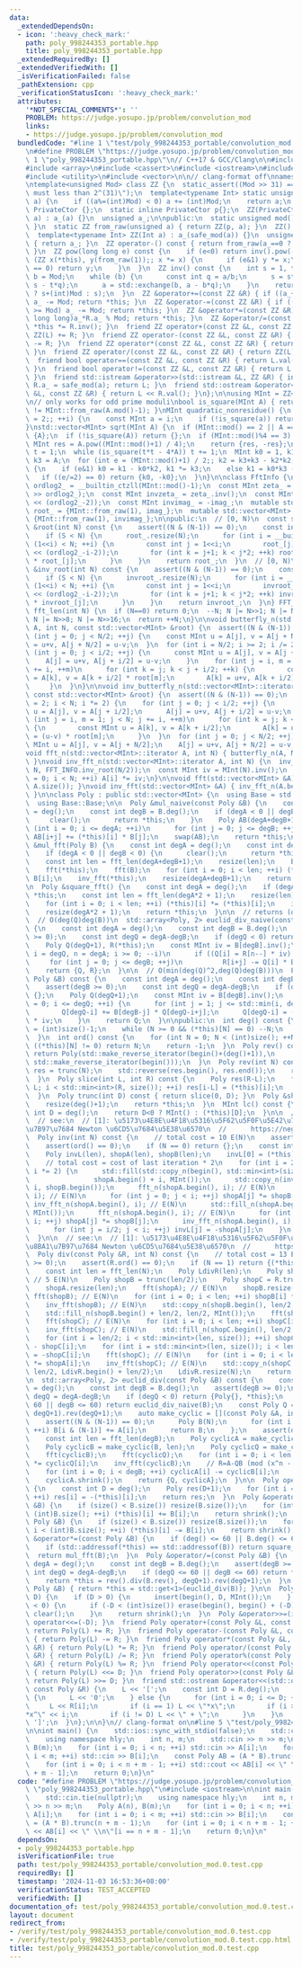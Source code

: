 ```yaml
---
data:
  _extendedDependsOn:
  - icon: ':heavy_check_mark:'
    path: poly_998244353_portable.hpp
    title: poly_998244353_portable.hpp
  _extendedRequiredBy: []
  _extendedVerifiedWith: []
  _isVerificationFailed: false
  _pathExtension: cpp
  _verificationStatusIcon: ':heavy_check_mark:'
  attributes:
    '*NOT_SPECIAL_COMMENTS*': ''
    PROBLEM: https://judge.yosupo.jp/problem/convolution_mod
    links:
    - https://judge.yosupo.jp/problem/convolution_mod
  bundledCode: "#line 1 \"test/poly_998244353_portable/convolution_mod.0.test.cpp\"\
    \n#define PROBLEM \"https://judge.yosupo.jp/problem/convolution_mod\"\n\n#line\
    \ 1 \"poly_998244353_portable.hpp\"\n// C++17 & GCC/Clang\n\n#include <algorithm>\n\
    #include <array>\n#include <cassert>\n#include <iostream>\n#include <memory>\n\
    #include <utility>\n#include <vector>\n\n// clang-format off\nnamespace hly {\n\
    \ntemplate<unsigned Mod> class ZZ {\n  static_assert((Mod >> 31) == 0, \"`Mod`\
    \ must less than 2^(31)\");\n  template<typename Int> static unsigned safe_mod(Int\
    \ a) {\n    if ((a%=(int)Mod) < 0) a += (int)Mod;\n    return a;\n  }\n  struct\
    \ PrivateCtor {};\n  static inline PrivateCtor p{};\n  ZZ(PrivateCtor, unsigned\
    \ a) : a_(a) {}\n  unsigned a_;\n\npublic:\n  static unsigned mod() { return Mod;\
    \ }\n  static ZZ from_raw(unsigned a) { return ZZ(p, a); }\n  ZZ() : a_() {}\n\
    \  template<typename Int> ZZ(Int a) : a_(safe_mod(a)) {}\n  unsigned val() const\
    \ { return a_; }\n  ZZ operator-() const { return from_raw(a_==0 ? a_ : Mod-a_);\
    \ }\n  ZZ pow(long long e) const {\n    if (e<0) return inv().pow(-e);\n    for\
    \ (ZZ x(*this), y(from_raw(1));; x *= x) {\n      if (e&1) y *= x;\n      if ((e/=2)\
    \ == 0) return y;\n    }\n  }\n  ZZ inv() const {\n    int s = 1, t = 0, a = val(),\
    \ b = Mod;\n    while (b) {\n      const int q = a/b;\n      s = std::exchange(t,\
    \ s - t*q);\n      a = std::exchange(b, a - b*q);\n    }\n    return from_raw(s<0\
    \ ? s+(int)Mod : s);\n  }\n  ZZ &operator+=(const ZZ &R) { if ((a_+=R.a_) >= Mod)\
    \ a_ -= Mod; return *this; }\n  ZZ &operator-=(const ZZ &R) { if ((a_+=Mod-R.a_)\
    \ >= Mod) a_ -= Mod; return *this; }\n  ZZ &operator*=(const ZZ &R) { a_ = (unsigned\
    \ long long)a_*R.a_ % Mod; return *this; }\n  ZZ &operator/=(const ZZ &R) { return\
    \ *this *= R.inv(); }\n  friend ZZ operator+(const ZZ &L, const ZZ &R) { return\
    \ ZZ(L) += R; }\n  friend ZZ operator-(const ZZ &L, const ZZ &R) { return ZZ(L)\
    \ -= R; }\n  friend ZZ operator*(const ZZ &L, const ZZ &R) { return ZZ(L) *= R;\
    \ }\n  friend ZZ operator/(const ZZ &L, const ZZ &R) { return ZZ(L) /= R; }\n\
    \  friend bool operator==(const ZZ &L, const ZZ &R) { return L.val() == R.val();\
    \ }\n  friend bool operator!=(const ZZ &L, const ZZ &R) { return L.val() != R.val();\
    \ }\n  friend std::istream &operator>>(std::istream &L, ZZ &R) { int a; L >> a;\
    \ R.a_ = safe_mod(a); return L; }\n  friend std::ostream &operator<<(std::ostream\
    \ &L, const ZZ &R) { return L << R.val(); }\n};\n\nusing MInt = ZZ<998244353>;\n\
    \n// only works for odd prime moduli\nbool is_square(MInt A) { return A.pow((A.mod()-1)/2)\
    \ != MInt::from_raw(A.mod()-1); }\nMInt quadratic_nonresidue() {\n  for (int i\
    \ = 2;; ++i) {\n    const MInt a = i;\n    if (!is_square(a)) return a;\n  }\n\
    }\nstd::vector<MInt> sqrt(MInt A) {\n  if (MInt::mod() == 2 || A == 0) return\
    \ {A};\n  if (!is_square(A)) return {};\n  if (MInt::mod()%4 == 3) {\n    const\
    \ MInt res = A.pow((MInt::mod()+1) / 4);\n    return {res, -res};\n  }\n  MInt\
    \ t = 1;\n  while (is_square(t*t - 4*A)) t += 1;\n  MInt k0 = 1, k1, k2 = -t,\
    \ k3 = A;\n  for (int e = (MInt::mod()+1) / 2;; k2 = k3+k3 - k2*k2, k3 *= k3)\
    \ {\n    if (e&1) k0 = k1 - k0*k2, k1 *= k3;\n    else k1 = k0*k3 - k1*k2;\n \
    \   if ((e/=2) == 0) return {k0, -k0};\n  }\n}\n\nclass FftInfo {\n  const int\
    \ ordlog2_ = __builtin_ctzll(MInt::mod()-1);\n  const MInt zeta_ = quadratic_nonresidue().pow((MInt::mod()-1)\
    \ >> ordlog2_);\n  const MInt invzeta_ = zeta_.inv();\n  const MInt imag_ = zeta_.pow(1LL\
    \ << (ordlog2_-2));\n  const MInt invimag_ = -imag_;\n  mutable std::vector<MInt>\
    \ root_ = {MInt::from_raw(1), imag_};\n  mutable std::vector<MInt> invroot_ =\
    \ {MInt::from_raw(1), invimag_};\n\npublic:\n  // [0, N)\n  const std::vector<MInt>\
    \ &root(int N) const {\n    assert((N & (N-1)) == 0);\n    const int S = root_.size();\n\
    \    if (S < N) {\n      root_.resize(N);\n      for (int i = __builtin_ctz(S);\
    \ (1<<i) < N; ++i) {\n        const int j = 1<<i;\n        root_[j] = zeta_.pow(1LL\
    \ << (ordlog2_-i-2));\n        for (int k = j+1; k < j*2; ++k) root_[k] = root_[k-j]\
    \ * root_[j];\n      }\n    }\n    return root_;\n  }\n  // [0, N)\n  const std::vector<MInt>\
    \ &inv_root(int N) const {\n    assert((N & (N-1)) == 0);\n    const int S = invroot_.size();\n\
    \    if (S < N) {\n      invroot_.resize(N);\n      for (int i = __builtin_ctz(S);\
    \ (1<<i) < N; ++i) {\n        const int j = 1<<i;\n        invroot_[j] = invzeta_.pow(1LL\
    \ << (ordlog2_-i-2));\n        for (int k = j+1; k < j*2; ++k) invroot_[k] = invroot_[k-j]\
    \ * invroot_[j];\n      }\n    }\n    return invroot_;\n  }\n} FFT_INFO;\n\nint\
    \ fft_len(int N) {\n  if (N==0) return 0;\n  --N; N |= N>>1; N |= N>>2; N |= N>>4;\
    \ N |= N>>8; N |= N>>16;\n  return ++N;\n}\n\nvoid butterfly_n(std::vector<MInt>::iterator\
    \ A, int N, const std::vector<MInt> &root) {\n  assert((N & (N-1)) == 0);\n  for\
    \ (int j = 0; j < N/2; ++j) {\n    const MInt u = A[j], v = A[j + N/2];\n    A[j]\
    \ = u+v, A[j + N/2] = u-v;\n  }\n  for (int i = N/2; i >= 2; i /= 2) {\n    for\
    \ (int j = 0; j < i/2; ++j) {\n      const MInt u = A[j], v = A[j + i/2];\n  \
    \    A[j] = u+v, A[j + i/2] = u-v;\n    }\n    for (int j = i, m = 1; j < N; j\
    \ += i, ++m)\n      for (int k = j; k < j + i/2; ++k) {\n        const MInt u\
    \ = A[k], v = A[k + i/2] * root[m];\n        A[k] = u+v, A[k + i/2] = u-v;\n \
    \     }\n  }\n}\n\nvoid inv_butterfly_n(std::vector<MInt>::iterator A, int N,\
    \ const std::vector<MInt> &root) {\n  assert((N & (N-1)) == 0);\n  for (int i\
    \ = 2; i < N; i *= 2) {\n    for (int j = 0; j < i/2; ++j) {\n      const MInt\
    \ u = A[j], v = A[j + i/2];\n      A[j] = u+v, A[j + i/2] = u-v;\n    }\n    for\
    \ (int j = i, m = 1; j < N; j += i, ++m)\n      for (int k = j; k < j + i/2; ++k)\
    \ {\n        const MInt u = A[k], v = A[k + i/2];\n        A[k] = u+v, A[k + i/2]\
    \ = (u-v) * root[m];\n      }\n  }\n  for (int j = 0; j < N/2; ++j) {\n    const\
    \ MInt u = A[j], v = A[j + N/2];\n    A[j] = u+v, A[j + N/2] = u-v;\n  }\n}\n\n\
    void fft_n(std::vector<MInt>::iterator A, int N) { butterfly_n(A, N, FFT_INFO.root(N/2));\
    \ }\nvoid inv_fft_n(std::vector<MInt>::iterator A, int N) {\n  inv_butterfly_n(A,\
    \ N, FFT_INFO.inv_root(N/2));\n  const MInt iv = MInt(N).inv();\n  for (int i\
    \ = 0; i < N; ++i) A[i] *= iv;\n}\n\nvoid fft(std::vector<MInt> &A) { fft_n(A.begin(),\
    \ A.size()); }\nvoid inv_fft(std::vector<MInt> &A) { inv_fft_n(A.begin(), A.size());\
    \ }\n\nclass Poly : public std::vector<MInt> {\n  using Base = std::vector<MInt>;\n\
    \  using Base::Base;\n\n  Poly &mul_naive(const Poly &B) {\n    const int degA\
    \ = deg();\n    const int degB = B.deg();\n    if (degA < 0 || degB < 0) {\n \
    \     clear();\n      return *this;\n    }\n    Poly AB(degA+degB+1);\n    for\
    \ (int i = 0; i <= degA; ++i)\n      for (int j = 0; j <= degB; ++j)\n       \
    \ AB[i+j] += (*this)[i] * B[j];\n    swap(AB);\n    return *this;\n  }\n\n  Poly\
    \ &mul_fft(Poly B) {\n    const int degA = deg();\n    const int degB = B.deg();\n\
    \    if (degA < 0 || degB < 0) {\n      clear();\n      return *this;\n    }\n\
    \    const int len = fft_len(degA+degB+1);\n    resize(len);\n    B.resize(len);\n\
    \    fft(*this);\n    fft(B);\n    for (int i = 0; i < len; ++i) (*this)[i] *=\
    \ B[i];\n    inv_fft(*this);\n    resize(degA+degB+1);\n    return *this;\n  }\n\
    \n  Poly &square_fft() {\n    const int degA = deg();\n    if (degA < 0) return\
    \ *this;\n    const int len = fft_len(degA*2 + 1);\n    resize(len);\n    fft(*this);\n\
    \    for (int i = 0; i < len; ++i) (*this)[i] *= (*this)[i];\n    inv_fft(*this);\n\
    \    resize(degA*2 + 1);\n    return *this;\n  }\n\n  // returns (quotient, remainder)\n\
    \  // O(deg(Q)deg(B))\n  std::array<Poly, 2> euclid_div_naive(const Poly &B) const\
    \ {\n    const int degA = deg();\n    const int degB = B.deg();\n    assert(degB\
    \ >= 0);\n    const int degQ = degA-degB;\n    if (degQ < 0) return {Poly{}, *this};\n\
    \    Poly Q(degQ+1), R(*this);\n    const MInt iv = B[degB].inv();\n    for (int\
    \ i = degQ, n = degA; i >= 0; --i)\n      if ((Q[i] = R[n--] * iv) != 0)\n   \
    \     for (int j = 0; j <= degB; ++j)\n          R[i+j] -= Q[i] * B[j];\n    R.resize(degB);\n\
    \    return {Q, R};\n  }\n\n  // O(min(deg(Q)^2,deg(Q)deg(B)))\n  Poly euclid_div_quotient_naive(const\
    \ Poly &B) const {\n    const int degA = deg();\n    const int degB = B.deg();\n\
    \    assert(degB >= 0);\n    const int degQ = degA-degB;\n    if (degQ < 0) return\
    \ {};\n    Poly Q(degQ+1);\n    const MInt iv = B[degB].inv();\n    for (int i\
    \ = 0; i <= degQ; ++i) {\n      for (int j = 1; j <= std::min(i, degB); ++j)\n\
    \        Q[degQ-i] += B[degB-j] * Q[degQ-i+j];\n      Q[degQ-i] = ((*this)[degA-i]-Q[degQ-i])\
    \ * iv;\n    }\n    return Q;\n  }\n\npublic:\n  int deg() const {\n    int N\
    \ = (int)size()-1;\n    while (N >= 0 && (*this)[N] == 0) --N;\n    return N;\n\
    \  }\n  int ord() const {\n    for (int N = 0; N < (int)size(); ++N)\n      if\
    \ ((*this)[N] != 0) return N;\n    return -1;\n  }\n  Poly rev() const {\n   \
    \ return Poly(std::make_reverse_iterator(begin()+(deg()+1)),\n               \
    \ std::make_reverse_iterator(begin()));\n  }\n  Poly rev(int N) const {\n    Poly\
    \ res = trunc(N);\n    std::reverse(res.begin(), res.end());\n    return res;\n\
    \  }\n  Poly slice(int L, int R) const {\n    Poly res(R-L);\n    for (int i =\
    \ L; i < std::min<int>(R, size()); ++i) res[i-L] = (*this)[i];\n    return res;\n\
    \  }\n  Poly trunc(int D) const { return slice(0, D); }\n  Poly &shrink() {\n\
    \    resize(deg()+1);\n    return *this;\n  }\n  MInt lc() const {\n    const\
    \ int D = deg();\n    return D<0 ? MInt() : (*this)[D];\n  }\n\n  // FPS operation\n\
    \  // see:\n  // [1]: \u5173\u4E8E\u4F18\u5316\u5F62\u5F0F\u5E42\u7EA7\u6570\u8BA1\
    \u7B97\u7684 Newton \u6CD5\u7684\u5E38\u6570\n  //      https://negiizhao.blog.uoj.ac/blog/4671\n\
    \  Poly inv(int N) const {\n    // total cost = 10 E(N)\n    assert(N >= 0);\n\
    \    assert(ord() == 0);\n    if (N == 0) return {};\n    const int len = fft_len(N);\n\
    \    Poly invL(len), shopA(len), shopB(len);\n    invL[0] = (*this)[0].inv();\n\
    \    // total cost = cost of last iteration * 2\n    for (int i = 2; i <= len;\
    \ i *= 2) {\n      std::fill(std::copy_n(begin(), std::min<int>(size(), i), shopA.begin()),\n\
    \                shopA.begin() + i, MInt());\n      std::copy_n(invL.begin(),\
    \ i, shopB.begin());\n      fft_n(shopA.begin(), i); // E(N)\n      fft_n(shopB.begin(),\
    \ i); // E(N)\n      for (int j = 0; j < i; ++j) shopA[j] *= shopB[j];\n     \
    \ inv_fft_n(shopA.begin(), i); // E(N)\n      std::fill_n(shopA.begin(), i/2,\
    \ MInt());\n      fft_n(shopA.begin(), i); // E(N)\n      for (int j = 0; j <\
    \ i; ++j) shopA[j] *= shopB[j];\n      inv_fft_n(shopA.begin(), i); // E(N)\n\
    \      for (int j = i/2; j < i; ++j) invL[j] = -shopA[j];\n    }\n    return invL.trunc(N);\n\
    \  }\n\n  // see:\n  // [1]: \u5173\u4E8E\u4F18\u5316\u5F62\u5F0F\u5E42\u7EA7\u6570\
    \u8BA1\u7B97\u7684 Newton \u6CD5\u7684\u5E38\u6570\n  //      https://negiizhao.blog.uoj.ac/blog/4671\n\
    \  Poly div(const Poly &R, int N) const {\n    // total cost = 13 E(N)\n    assert(N\
    \ >= 0);\n    assert(R.ord() == 0);\n    if (N == 1) return {(*this)[0]/R[0]};\n\
    \    const int len = fft_len(N);\n    Poly LdivR(len);\n    Poly shopA = R.inv(len/2);\
    \ // 5 E(N)\n    Poly shopB = trunc(len/2);\n    Poly shopC = R.trunc(len);\n\
    \    shopA.resize(len);\n    fft(shopA); // E(N)\n    shopB.resize(len);\n   \
    \ fft(shopB); // E(N)\n    for (int i = 0; i < len; ++i) shopB[i] *= shopA[i];\n\
    \    inv_fft(shopB); // E(N)\n    std::copy_n(shopB.begin(), len/2, LdivR.begin());\n\
    \    std::fill_n(shopB.begin() + len/2, len/2, MInt());\n    fft(shopB); // E(N)\n\
    \    fft(shopC); // E(N)\n    for (int i = 0; i < len; ++i) shopC[i] *= shopB[i];\n\
    \    inv_fft(shopC); // E(N)\n    std::fill_n(shopC.begin(), len/2, MInt());\n\
    \    for (int i = len/2; i < std::min<int>(len, size()); ++i) shopC[i] = (*this)[i]\
    \ - shopC[i];\n    for (int i = std::min<int>(len, size()); i < len; ++i) shopC[i]\
    \ = -shopC[i];\n    fft(shopC); // E(N)\n    for (int i = 0; i < len; ++i) shopC[i]\
    \ *= shopA[i];\n    inv_fft(shopC); // E(N)\n    std::copy_n(shopC.begin() + len/2,\
    \ len/2, LdivR.begin() + len/2);\n    LdivR.resize(N);\n    return LdivR;\n  }\n\
    \n  std::array<Poly, 2> euclid_div(const Poly &B) const {\n    const int degA\
    \ = deg();\n    const int degB = B.deg();\n    assert(degB >= 0);\n    const int\
    \ degQ = degA-degB;\n    if (degQ < 0) return {Poly{}, *this};\n    if (degQ <=\
    \ 60 || degB <= 60) return euclid_div_naive(B);\n    const Poly Q = rev().div(B.rev(),\
    \ degQ+1).rev(degQ+1);\n    auto make_cyclic = [](const Poly &A, int N) {\n  \
    \    assert((N & (N-1)) == 0);\n      Poly B(N);\n      for (int i = 0; i < (int)A.size();\
    \ ++i) B[i & (N-1)] += A[i];\n      return B;\n    };\n    assert(degB > 0);\n\
    \    const int len = fft_len(degB);\n    Poly cyclicA = make_cyclic(*this, len);\n\
    \    Poly cyclicB = make_cyclic(B, len);\n    Poly cyclicQ = make_cyclic(Q, len);\n\
    \    fft(cyclicB);\n    fft(cyclicQ);\n    for (int i = 0; i < len; ++i) cyclicB[i]\
    \ *= cyclicQ[i];\n    inv_fft(cyclicB);\n    // R=A-QB (mod (x^n - 1)) (n >= deg(B))\n\
    \    for (int i = 0; i < degB; ++i) cyclicA[i] -= cyclicB[i];\n    cyclicA.resize(degB);\n\
    \    cyclicA.shrink();\n    return {Q, cyclicA};\n  }\n\n  Poly operator-() const\
    \ {\n    const int D = deg();\n    Poly res(D+1);\n    for (int i = 0; i <= D;\
    \ ++i) res[i] = -(*this)[i];\n    return res;\n  }\n  Poly &operator+=(const Poly\
    \ &B) {\n    if (size() < B.size()) resize(B.size());\n    for (int i = 0; i <\
    \ (int)B.size(); ++i) (*this)[i] += B[i];\n    return shrink();\n  }\n  Poly &operator-=(const\
    \ Poly &B) {\n    if (size() < B.size()) resize(B.size());\n    for (int i = 0;\
    \ i < (int)B.size(); ++i) (*this)[i] -= B[i];\n    return shrink();\n  }\n  Poly\
    \ &operator*=(const Poly &B) {\n    if (deg() <= 60 || B.deg() <= 60) return mul_naive(B);\n\
    \    if (std::addressof(*this) == std::addressof(B)) return square_fft();\n  \
    \  return mul_fft(B);\n  }\n  Poly &operator/=(const Poly &B) {\n    const int\
    \ degA = deg();\n    const int degB = B.deg();\n    assert(degB >= 0);\n    const\
    \ int degQ = degA-degB;\n    if (degQ <= 60 || degB <= 60) return *this = euclid_div_quotient_naive(B);\n\
    \    return *this = rev().div(B.rev(), degQ+1).rev(degQ+1);\n  }\n  Poly &operator%=(const\
    \ Poly &B) { return *this = std::get<1>(euclid_div(B)); }\n\n  Poly &operator<<=(int\
    \ D) {\n    if (D > 0) {\n      insert(begin(), D, MInt());\n    } else if (D\
    \ < 0) {\n      if (-D < (int)size()) erase(begin(), begin() + (-D));\n      else\
    \ clear();\n    }\n    return shrink();\n  }\n  Poly &operator>>=(int D) { return\
    \ operator<<=(-D); }\n  friend Poly operator+(const Poly &L, const Poly &R) {\
    \ return Poly(L) += R; }\n  friend Poly operator-(const Poly &L, const Poly &R)\
    \ { return Poly(L) -= R; }\n  friend Poly operator*(const Poly &L, const Poly\
    \ &R) { return Poly(L) *= R; }\n  friend Poly operator/(const Poly &L, const Poly\
    \ &R) { return Poly(L) /= R; }\n  friend Poly operator%(const Poly &L, const Poly\
    \ &R) { return Poly(L) %= R; }\n  friend Poly operator<<(const Poly &L, int D)\
    \ { return Poly(L) <<= D; }\n  friend Poly operator>>(const Poly &L, int D) {\
    \ return Poly(L) >>= D; }\n  friend std::ostream &operator<<(std::ostream &L,\
    \ const Poly &R) {\n    L << '[';\n    const int D = R.deg();\n    if (D < 0)\
    \ {\n      L << '0';\n    } else {\n      for (int i = 0; i <= D; ++i) {\n   \
    \     L << R[i];\n        if (i == 1) L << \"*x\";\n        if (i >  1) L << \"\
    *x^\" << i;\n        if (i != D) L << \" + \";\n      }\n    }\n    return L <<\
    \ ']';\n  }\n};\n\n}\n// clang-format on\n#line 5 \"test/poly_998244353_portable/convolution_mod.0.test.cpp\"\
    \n\nint main() {\n    std::ios::sync_with_stdio(false);\n    std::cin.tie(nullptr);\n\
    \    using namespace hly;\n    int n, m;\n    std::cin >> n >> m;\n    Poly A(n),\
    \ B(m);\n    for (int i = 0; i < n; ++i) std::cin >> A[i];\n    for (int i = 0;\
    \ i < m; ++i) std::cin >> B[i];\n    const Poly AB = (A * B).trunc(n + m - 1);\n\
    \    for (int i = 0; i < n + m - 1; ++i) std::cout << AB[i] << \" \\n\"[i == n\
    \ + m - 1];\n    return 0;\n}\n"
  code: "#define PROBLEM \"https://judge.yosupo.jp/problem/convolution_mod\"\n\n#include\
    \ \"poly_998244353_portable.hpp\"\n#include <iostream>\n\nint main() {\n    std::ios::sync_with_stdio(false);\n\
    \    std::cin.tie(nullptr);\n    using namespace hly;\n    int n, m;\n    std::cin\
    \ >> n >> m;\n    Poly A(n), B(m);\n    for (int i = 0; i < n; ++i) std::cin >>\
    \ A[i];\n    for (int i = 0; i < m; ++i) std::cin >> B[i];\n    const Poly AB\
    \ = (A * B).trunc(n + m - 1);\n    for (int i = 0; i < n + m - 1; ++i) std::cout\
    \ << AB[i] << \" \\n\"[i == n + m - 1];\n    return 0;\n}\n"
  dependsOn:
  - poly_998244353_portable.hpp
  isVerificationFile: true
  path: test/poly_998244353_portable/convolution_mod.0.test.cpp
  requiredBy: []
  timestamp: '2024-11-03 16:53:36+08:00'
  verificationStatus: TEST_ACCEPTED
  verifiedWith: []
documentation_of: test/poly_998244353_portable/convolution_mod.0.test.cpp
layout: document
redirect_from:
- /verify/test/poly_998244353_portable/convolution_mod.0.test.cpp
- /verify/test/poly_998244353_portable/convolution_mod.0.test.cpp.html
title: test/poly_998244353_portable/convolution_mod.0.test.cpp
---
```

